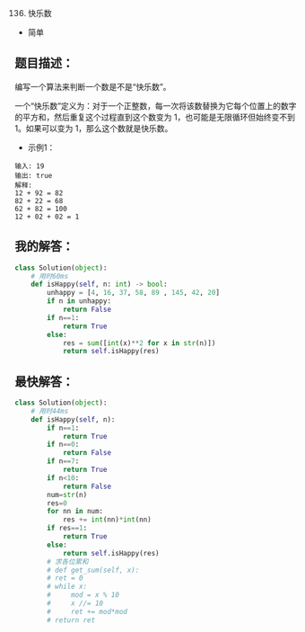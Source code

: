 136. 快乐数

- 简单

## 题目描述：
编写一个算法来判断一个数是不是“快乐数”。

一个“快乐数”定义为：对于一个正整数，每一次将该数替换为它每个位置上的数字的平方和，然后重复这个过程直到这个数变为 1，也可能是无限循环但始终变不到 1。如果可以变为 1，那么这个数就是快乐数。

- 示例1：

```
输入: 19
输出: true
解释:
12 + 92 = 82
82 + 22 = 68
62 + 82 = 100
12 + 02 + 02 = 1
```

## 我的解答：
``` python
class Solution(object):
    # 用时60ms
    def isHappy(self, n: int) -> bool:
        unhappy = [4, 16, 37, 58, 89 , 145, 42, 20]
        if n in unhappy:
            return False
        if n==1:
            return True
        else:
            res = sum([int(x)**2 for x in str(n)])
            return self.isHappy(res)
```

## 最快解答：
``` python
class Solution(object):
    # 用时44ms
    def isHappy(self, n):
        if n==1:
            return True
        if n==0:
            return False
        if n==7:
            return True
        if n<10:
            return False
        num=str(n)
        res=0
        for nn in num:
            res += int(nn)*int(nn)
        if res==1:
            return True
        else:
            return self.isHappy(res)
        # 求各位累和
        # def get_sum(self, x):
        # ret = 0
        # while x:
        #     mod = x % 10
        #     x //= 10
        #     ret += mod*mod
        # return ret
```

